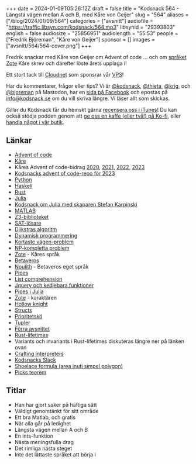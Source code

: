 +++
date = 2024-01-09T05:26:12Z
draft = false
title = "Kodsnack 564 - Längsta vägen mellan A och B, med Kåre von Geijer"
slug = "564"
aliases = ["/blog/2024/01/09/564"]
categories = ["avsnitt"]
audiofile = "https://traffic.libsyn.com/kodsnack/564.mp3"
libsynid = "29393803"
english = false
audiosize = "25856951"
audiolength = "55:53"
people = ["Fredrik Björeman", "Kåre von Geijer"]
sponsor = []
images = ["avsnitt/564/564-cover.png"]
+++

Fredrik snackar med Kåre von Geijer om Advent of code … och om [språket Zote](https://github.com/KvGeijer/zote) Kåre skrev och därefter löste årets upplaga i!

Ett stort tack till [Cloudnet](https://www.cloudnet.se) som sponsrar vår [VPS](https://en.wikipedia.org/wiki/Virtual_private_server)!

Har du kommentarer, frågor eller tips? Vi är [@kodsnack](https://social.podsnack.se/@kodsnack), [@thieta](https://6510.nu/@thieta), [@krig](https://6510.nu/@krig), och [@bjoreman](https://toot.cafe/@bjoreman) på Mastodon, har en [sida på Facebook](https://www.facebook.com/) och epostas på [info@kodsnack.se](mailto:info@kodsnack.se) om du vill skriva längre. Vi läser allt som skickas.

Gillar du Kodsnack får du hemskt gärna [recensera oss i iTunes](https://itunes.apple.com/se/podcast/kodsnack/id561631498?l=en)! Du kan också stödja podden genom att <a href="https://ko-fi.com/kodsnack" rel="payment">ge oss en kaffe (eller två!) på Ko-fi</a>, eller [handla något i vår butik](https://shop.spreadshirt.se/kodsnack/).

## Länkar ##
* [Advent of code](https://adventofcode.com/)
* [Kåre](https://karevongeijer.com/)
* Kåres Advent of code-bidrag [2020](https://github.com/KvGeijer/Advent_of_Code_2020), [2021](https://github.com/KvGeijer/Advent_of_Rust), [2022](https://github.com/KvGeijer/Advent-of-Julia), [2023](https://github.com/KvGeijer/advent-of-zote-2023)
* [Kodsnacks advent of code-repo för 2023](https://github.com/kodsnack/advent_of_code_2023)
* [Python](https://www.python.org/)
* [Haskell](https://www.haskell.org/)
* [Rust](https://www.rust-lang.org/)
* [Julia](https://julialang.org/)
* [Kodsnack om Julia med skaparen Stefan Karpinski](https://kodsnack.se/80/)
* [MATLAB](https://en.wikipedia.org/wiki/MATLAB)
* [Z3-biblioteket](https://github.com/Z3Prover/z3)
* [SAT-lösare](https://en.wikipedia.org/wiki/SAT_solver)
* [Djikstras algoritm](https://en.wikipedia.org/wiki/Dijkstra%27s_algorithm)
* [Dynamisk programmering](https://en.wikipedia.org/wiki/Dynamic_programming)
* [Kortaste vägen-problem](https://en.wikipedia.org/wiki/Shortest_path_problem)
* [NP-kompletta problem](https://en.wikipedia.org/wiki/NP-completeness)
* [Zote](https://github.com/KvGeijer/zote) - Kåres språk
* [Betaveros](https://beta.vero.site/)
* [Noulith](https://blog.vero.site/post/noulith) - Betaveros eget språk
* [Pipes](https://en.wikipedia.org/wiki/Pipeline_%28Unix%29)
* [List comprehension](https://en.wikipedia.org/wiki/List_comprehension)
* [Jquery och kedjebara funktioner](https://tobiasahlin.com/blog/quick-guide-chaining-in-jquery/)
* [Pipes i Julia](https://docs.julialang.org/en/v1/manual/functions/#Function-composition-and-piping)
* [Zote](https://hollowknight.fandom.com/wiki/Zote) - karaktären
* [Hollow knight](https://en.wikipedia.org/wiki/Hollow_Knight)
* [Structs](https://en.wikipedia.org/wiki/Record_%28computer_science%29)
* [Prioritetskö](https://en.wikipedia.org/wiki/Priority_queue)
* [Tupler](https://en.wikipedia.org/wiki/Tuple)
* [Förra avsnittet](https://kodsnack.se/563/)
* [Rust-lifetimes](https://karevongeijer.com/blog/confounding-lifetimes/)
* Variants och invariants i Rust-lifetimes diskuteras längre ner på länken ovan
* [Crafting interpreters](https://craftinginterpreters.com/)
* [Kodsnacks Slack](https://join.slack.com/t/podsnack/shared_invite/zt-wh2ussm9-xFOqpvjgF16G2eDhaBy1hw)
*  [Shoelace formula (area inuti simpel polygon)](https://en.wikipedia.org/wiki/Shoelace_formula)
* [Picks teorem](https://en.wikipedia.org/wiki/Pick%27s_theorem)

## Titlar ##
* Han har gjort saker på häftiga sätt
* Väldigt genomtänkt för sitt område
* Ett bra Matlab, och gratis
* När alla går på ledighet
* Längsta vägen mellan A och B
* En ints-funktion
* Nästa meningsfulla drag
* Det rimliga nästa steget
* Inte det lättaste språket att börja i